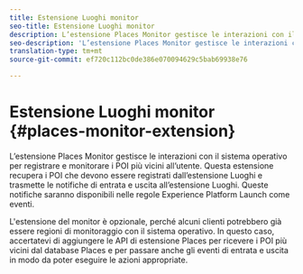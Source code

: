 ```yaml
---
title: Estensione Luoghi monitor
seo-title: Estensione Luoghi monitor
description: L’estensione Places Monitor gestisce le interazioni con il sistema operativo per registrare e monitorare i POI più vicini all’utente.
seo-description: 'L’estensione Places Monitor gestisce le interazioni con il sistema operativo per registrare e monitorare i POI più vicini all’utente. '
translation-type: tm+mt
source-git-commit: ef720c112bc0de386e070094629c5bab69938e76

---
```



# Estensione Luoghi monitor {#places-monitor-extension}

L’estensione Places Monitor gestisce le interazioni con il sistema operativo per registrare e monitorare i POI più vicini all’utente. Questa estensione recupera i POI che devono essere registrati dall’estensione Luoghi e trasmette le notifiche di entrata e uscita all’estensione Luoghi. Queste notifiche saranno disponibili nelle regole Experience Platform Launch come eventi.

L'estensione del monitor è opzionale, perché alcuni clienti potrebbero già essere regioni di monitoraggio con il sistema operativo. In questo caso, accertatevi di aggiungere le API di estensione Places per ricevere i POI più vicini dal database Places e per passare anche gli eventi di entrata e uscita in modo da poter eseguire le azioni appropriate.
